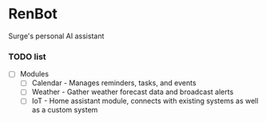 # RenBot

Surge's personal AI assistant

### TODO list

- [ ] Modules
    - [ ] Calendar - Manages reminders, tasks, and events
    - [ ] Weather - Gather weather forecast data and broadcast alerts
    - [ ] IoT - Home assistant module, connects with existing systems as well as a custom system